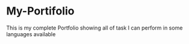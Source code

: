 # My-Portifolio
This is my complete Portfolio showing all of task  I can perform in some languages available
